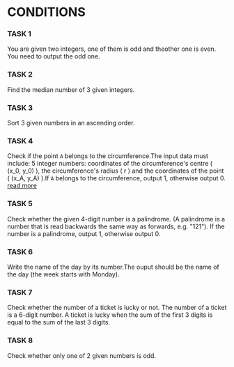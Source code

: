 # CONDITIONS

### TASK 1
You are given two integers, one of them is odd and theother one is even.
You need to output the odd one.

### TASK 2
Find the median number of 3 given integers.

### TASK 3
Sort 3 given numbers in an ascending order.

### TASK 4
Check if the point `A` belongs to the circumference.The input data must include:
5 integer numbers: coordinates of the circumference's centre \( (x_0, y_0) \), the circumference's radius \( r \) and the coordinates of the point \( (x_A, y_A) \).If `A` belongs to the circumference, output 1, otherwise output 0. <a href="https://www.geeksforgeeks.org/find-if-a-point-lies-inside-outside-or-on-the-circumcircle-of-three-points-a-b-c/">read more</a>

### TASK 5
Check whether the given 4-digit number is a palindrome.
(A palindrome is a number that is read backwards the same way as forwards, e.g. "121").
If the number is a palindrome, output 1, otherwise output 0.

### TASK 6
Write the name of the day by its number.The ouput should be the name of the day (the week starts with Monday).

### TASK 7
Check whether the number of a ticket is lucky or not.
The number of a ticket is a 6-digit number. A ticket is lucky when the sum of the first 3 digits is equal to the sum of the last 3 digits.

### TASK 8
Check whether only one of 2 given numbers is odd.